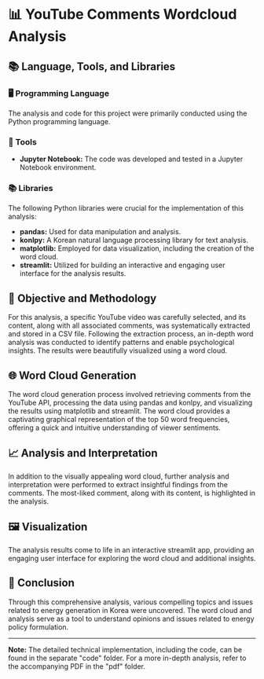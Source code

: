 
# 📊 YouTube Comments Wordcloud Analysis

## 📚 Language, Tools, and Libraries

### 🖥️ Programming Language
The analysis and code for this project were primarily conducted using the Python programming language.

### 🧰 Tools
- **Jupyter Notebook:** The code was developed and tested in a Jupyter Notebook environment.

### 📚 Libraries
The following Python libraries were crucial for the implementation of this analysis:
- **pandas:** Used for data manipulation and analysis.
- **konlpy:** A Korean natural language processing library for text analysis.
- **matplotlib:** Employed for data visualization, including the creation of the word cloud.
- **streamlit:** Utilized for building an interactive and engaging user interface for the analysis results.

## 🎯 Objective and Methodology

For this analysis, a specific YouTube video was carefully selected, and its content, along with all associated comments, was systematically extracted and stored in a CSV file. Following the extraction process, an in-depth word analysis was conducted to identify patterns and enable psychological insights. The results were beautifully visualized using a word cloud.

## 🌐 Word Cloud Generation

The word cloud generation process involved retrieving comments from the YouTube API, processing the data using pandas and konlpy, and visualizing the results using matplotlib and streamlit. The word cloud provides a captivating graphical representation of the top 50 word frequencies, offering a quick and intuitive understanding of viewer sentiments.

## 📈 Analysis and Interpretation

In addition to the visually appealing word cloud, further analysis and interpretation were performed to extract insightful findings from the comments. The most-liked comment, along with its content, is highlighted in the analysis.

## 🖼️ Visualization

The analysis results come to life in an interactive streamlit app, providing an engaging user interface for exploring the word cloud and additional insights.

## 🚀 Conclusion

Through this comprehensive analysis, various compelling topics and issues related to energy generation in Korea were uncovered. The word cloud and analysis serve as a tool to understand opinions and issues related to energy policy formulation.

---

**Note:** The detailed technical implementation, including the code, can be found in the separate "code" folder. For a more in-depth analysis, refer to the accompanying PDF in the "pdf" folder.
